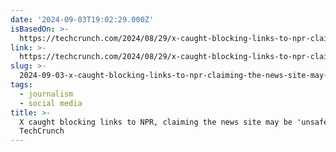 ```yaml
---
date: '2024-09-03T19:02:29.000Z'
isBasedOn: >-
  https://techcrunch.com/2024/08/29/x-caught-blocking-links-to-npr-claiming-the-news-site-may-be-unsafe/
link: >-
  https://techcrunch.com/2024/08/29/x-caught-blocking-links-to-npr-claiming-the-news-site-may-be-unsafe/
slug: >-
  2024-09-03-x-caught-blocking-links-to-npr-claiming-the-news-site-may-be-unsafe-or-techcrunch
tags:
  - journalism
  - social media
title: >-
  X caught blocking links to NPR, claiming the news site may be 'unsafe' |
  TechCrunch
---
```

 
